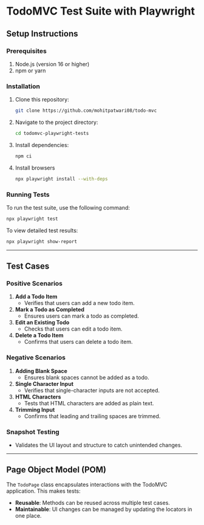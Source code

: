 # TodoMVC Test Suite with Playwright

## **Setup Instructions**

### **Prerequisites**

1. Node.js (version 16 or higher)
2. npm or yarn

### **Installation**

1. Clone this repository:
   ```bash
   git clone https://github.com/mohitpatwari08/todo-mvc
   ```
2. Navigate to the project directory:
   ```bash
   cd todomvc-playwright-tests
   ```
3. Install dependencies:
   ```bash
   npm ci
   ```
4. Install browsers
   ```bash
   npx playwright install --with-deps
   ```

### **Running Tests**

To run the test suite, use the following command:

```bash
npx playwright test
```

To view detailed test results:

```bash
npx playwright show-report
```

---

## **Test Cases**

### **Positive Scenarios**

1. **Add a Todo Item**
   - Verifies that users can add a new todo item.
2. **Mark a Todo as Completed**
   - Ensures users can mark a todo as completed.
3. **Edit an Existing Todo**
   - Checks that users can edit a todo item.
4. **Delete a Todo Item**
   - Confirms that users can delete a todo item.

### **Negative Scenarios**

1. **Adding Blank Space**
   - Ensures blank spaces cannot be added as a todo.
2. **Single Character Input**
   - Verifies that single-character inputs are not accepted.
3. **HTML Characters**
   - Tests that HTML characters are added as plain text.
4. **Trimming Input**
   - Confirms that leading and trailing spaces are trimmed.

### **Snapshot Testing**

- Validates the UI layout and structure to catch unintended changes.

---

## **Page Object Model (POM)**

The `TodoPage` class encapsulates interactions with the TodoMVC application. This makes tests:

- **Reusable**: Methods can be reused across multiple test cases.
- **Maintainable**: UI changes can be managed by updating the locators in one place.
